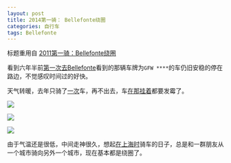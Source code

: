 ```yaml
---
layout: post
title: 2014第一骑： Bellefonte绕圈
categories: 自行车
tags: Bellefonte
---
```

标题重用自 [2011第一骑：Bellefonte绕圈](2011/06/12/2011bellefonte/) 

看到六年半前[第一次去Bellefonte](/2007/10/29/bellefonte/)看到的那辆车牌为`GFW ****`的车仍旧安稳的停在路边，不觉感叹时间过的好快。

天气转暖，去年只骑了[一次](/2013/07/13/biking-550/)车，再不出去，车[在那挂着](/2011/06/17/garage/)都要发霉了。

[![](http://farm4.staticflickr.com/3503/13023827185_b6281aea12_c.jpg)](http://www.flickr.com/photos/ztpala/13023827185/)

[![](http://farm4.staticflickr.com/3114/13024212034_fc3751f34c_c.jpg)](http://www.flickr.com/photos/ztpala/13024212034)

[![](http://farm4.staticflickr.com/3348/13023818675_7e73504536_c.jpg)](http://www.flickr.com/photos/ztpala/13023818675)

由于气温还是很低，中间走神很久，想起[在上海时](/tag/#浙江)骑车的日子，总是和一群朋友从一个城市骑向另外一个城市，现在基本都是绕圈了。
